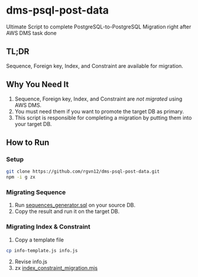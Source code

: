 # dms-psql-post-data
Ultimate Script to complete PostgreSQL-to-PostgreSQL Migration right after AWS DMS task done

## TL;DR
Sequence, Foreign key, Index, and Constraint are available for migration.

## Why You Need It
1. Sequence, Foreign key, Index, and Constraint are *not migrated* using AWS DMS.
2. You must need them if you want to promote the target DB as primary.
3. This script is responsible for completing a migration by putting them into your target DB.

## How to Run
### Setup
```sh
git clone https://github.com/rgvn12/dms-psql-post-data.git
npm -i g zx
```

### Migrating Sequence
1. Run [sequences_generator.sql](https://github.com/rgvn12/rgvn12/blob/main/sequences_generator.sql) on your source DB.
2. Copy the result and run it on the target DB.

### Migrating Index & Constraint
1. Copy a template file
```sh
cp info-template.js info.js
```
2. Revise info.js
3. zx [index_constraint_migration.mjs](https://github.com/rgvn12/dms-psql-post-data/blob/main/index_constraint_migration.mjs)

